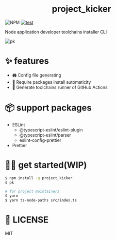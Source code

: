   <h1 align="center">project_kicker</h1>

![NPM](https://img.shields.io/npm/l/project_kicker?style=flat-square)
[![test](https://github.com/huequica/project_kicker/actions/workflows/jest.yaml/badge.svg)](https://github.com/huequica/project_kicker/actions/workflows/jest.yaml)

Node application developer toolchains installer CLI

![pk](https://user-images.githubusercontent.com/40014236/169387347-02a5bf2f-006c-4d2e-b9e5-06ffc8415448.gif)

# ✨ features 

- 🖨️ Config file generating
- 💼 Require packages install automaticity
- 👷 Generate toolchains runner of GitHub Actions

# 📦️ support packages

- ESLint
  - @typescript-eslint/eslint-plugin
  - @typescript-eslint/parser
  - eslint-config-prettier
- Prettier

# 🧑‍💻 get started(WIP)

```bash
$ npm install -g project_kicker
$ pk
```

```bash
# for project maintainers
$ yarn
$ yarn ts-node-paths src/index.ts
```

# 📄 LICENSE

MIT
